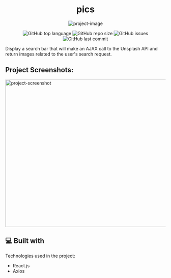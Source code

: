 <h1 align="center" id="title">pics</h1>

<p align="center"><img src="https://socialify.git.ci/Spawn9986/pics/image?language=1&amp;name=1&amp;owner=1&amp;theme=Auto" alt="project-image"></p>

<p align="center">
<img alt="GitHub top language" src="https://img.shields.io/github/languages/top/Spawn9986/pics?logo=GitHub&style=flat-square"> <img alt="GitHub repo size" src="https://img.shields.io/github/repo-size/Spawn9986/pics?logo=Github&style=flat-square"> <img alt="GitHub issues" src="https://img.shields.io/github/issues/Spawn9986/pics?logo=GitHub&style=flat-square"> <img alt="GitHub last commit" src="https://img.shields.io/github/last-commit/Spawn9986/pics?logo=GitHub&style=flat-square">
</p>

<p id="description">Display a search bar that will make an AJAX call to the Unsplash API and return images related to the user's search request.</p>

<h2>Project Screenshots:</h2>

<img src="https://github.com/Spawn9986/pics/blob/main/src/picsFinal.png" alt="project-screenshot" width="973" height="463/">

  
  
<h2>💻 Built with</h2>

Technologies used in the project:

*   React.js
*   Axios
